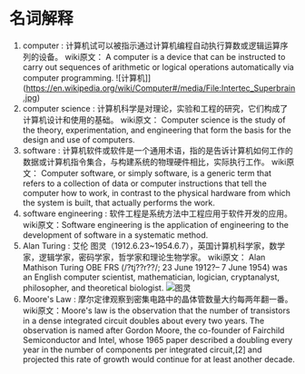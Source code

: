# 名词解释
1. computer : 计算机试可以被指示通过计算机编程自动执行算数或逻辑运算序列的设备。 wiki原文： A computer is a device that can be instructed to carry out sequences of arithmetic or logical operations automatically via computer programming.                                      ![计算机]](https://en.wikipedia.org/wiki/Computer#/media/File:Intertec_Superbrain.jpg)
2. computer science : 计算机科学是对理论，实验和工程的研究，它们构成了计算机设计和使用的基础。 wiki原文： Computer science is the study of the theory, experimentation, and engineering that form the basis for the design and use of computers.
3. software : 计算机软件或软件是一个通用术语，指的是告诉计算机如何工作的数据或计算机指令集合，与构建系统的物理硬件相比，实际执行工作。 wiki原文： Computer software, or simply software, is a generic term that refers to a collection of data or computer instructions that tell the computer how to work, in contrast to the physical hardware from which the system is built, that actually performs the work.
4. software engineering : 软件工程是系统方法中工程应用于软件开发的应用。wiki原文：Software engineering is the application of engineering to the development of software in a systematic method.
5. Alan Turing : 艾伦 图灵（1912.6.23~1954.6.7），英国计算机科学家，数学家，逻辑学家，密码学家，哲学家和理论生物学家。 wiki原文： Alan Mathison Turing OBE FRS (/?tj??r??/; 23 June 1912?– 7 June 1954) was an English computer scientist, mathematician, logician, cryptanalyst, philosopher, and theoretical biologist.                                                                                           ![图灵](https://en.wikipedia.org/wiki/Alan_Turing#/media/File:Alan_Turing_Aged_16.jpg)
6. Moore's Law : 摩尔定律观察到密集电路中的晶体管数量大约每两年翻一番。 wiki原文：Moore's law is the observation that the number of transistors in a dense integrated circuit doubles about every two years. The observation is named after Gordon Moore, the co-founder of Fairchild Semiconductor and Intel, whose 1965 paper described a doubling every year in the number of components per integrated circuit,[2] and projected this rate of growth would continue for at least another decade.

